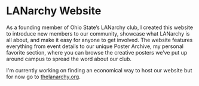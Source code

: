 <h1><strong>LANarchy Website</strong></h1>
<p>As a founding member of Ohio State’s LANarchy club, I created this website to introduce new members to our community, showcase what LANarchy is all about, and make it easy for anyone to get involved. The website features everything from event details to our unique Poster Archive, my personal favorite section, where you can browse the creative posters we’ve put up around campus to spread the word about our club.</p>
<p>I'm currently working on finding an economical way to host our website but for now go to <a href="https://thelanarchy.org" target="_blank" rel="noopener noreferrer"> thelanarchy.org</a>.</p>
